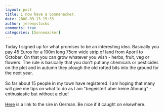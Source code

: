 ```yaml
---
layout: post
title: I now have a Sonnenacker.
date: 2008-03-13 15:33
author: jeremystocks
comments: true
categories: [Sonnenacker]
---
```

Today I signed up for what promises to be an interesting idea. Basically you pay 45 Euros for a 100m long 75cm wide strip of land from Aporil to October. On that you can grow whatever you wish - herbs, fruit, veg or flowers. The rule is basically that you don't put any chemicals or pesticides on the plot and in autumn they plough the old rotted bits into the ground for the next year.<br /><br />So far about 15 people in my town have registered. I am hoping that many will give me tips on what to do as I am "begeistert aber keine Ahnung" - enthusiastic but without a clue! <br /><br /><a href="http://www.unserland.info/index.php?option=com_content&amp;task=view&amp;id=326&amp;Itemid=132">Here</a> is a link to the sire in German. Be nice if it caught on elsewhere.
